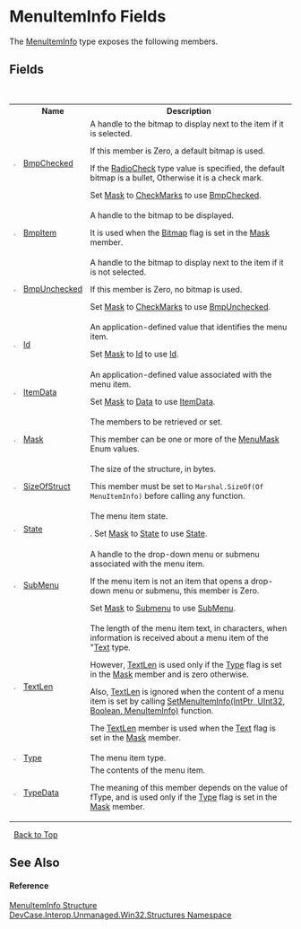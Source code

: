 # MenuItemInfo Fields
 

The <a href="T_DevCase_Interop_Unmanaged_Win32_Structures_MenuItemInfo">MenuItemInfo</a> type exposes the following members.


## Fields
&nbsp;<table><tr><th></th><th>Name</th><th>Description</th></tr><tr><td>![Public field](media/pubfield.gif "Public field")</td><td><a href="F_DevCase_Interop_Unmanaged_Win32_Structures_MenuItemInfo_BmpChecked">BmpChecked</a></td><td>
A handle to the bitmap to display next to the item if it is selected. 

 If this member is Zero, a default bitmap is used. 

 If the <a href="T_DevCase_Interop_Unmanaged_Win32_Enums_MenuItemType">RadioCheck</a> type value is specified, the default bitmap is a bullet, Otherwise it is a check mark. 

 Set <a href="F_DevCase_Interop_Unmanaged_Win32_Structures_MenuItemInfo_Mask">Mask</a> to <a href="T_DevCase_Interop_Unmanaged_Win32_Enums_MenuItemMask">CheckMarks</a> to use <a href="F_DevCase_Interop_Unmanaged_Win32_Structures_MenuItemInfo_BmpChecked">BmpChecked</a>.</td></tr><tr><td>![Public field](media/pubfield.gif "Public field")</td><td><a href="F_DevCase_Interop_Unmanaged_Win32_Structures_MenuItemInfo_BmpItem">BmpItem</a></td><td>
A handle to the bitmap to be displayed. 

 It is used when the <a href="T_DevCase_Interop_Unmanaged_Win32_Enums_MenuItemMask">Bitmap</a> flag is set in the <a href="F_DevCase_Interop_Unmanaged_Win32_Structures_MenuItemInfo_Mask">Mask</a> member.</td></tr><tr><td>![Public field](media/pubfield.gif "Public field")</td><td><a href="F_DevCase_Interop_Unmanaged_Win32_Structures_MenuItemInfo_BmpUnchecked">BmpUnchecked</a></td><td>
A handle to the bitmap to display next to the item if it is not selected. 

 If this member is Zero, no bitmap is used. 

 Set <a href="F_DevCase_Interop_Unmanaged_Win32_Structures_MenuItemInfo_Mask">Mask</a> to <a href="T_DevCase_Interop_Unmanaged_Win32_Enums_MenuItemMask">CheckMarks</a> to use <a href="F_DevCase_Interop_Unmanaged_Win32_Structures_MenuItemInfo_BmpUnchecked">BmpUnchecked</a>.</td></tr><tr><td>![Public field](media/pubfield.gif "Public field")</td><td><a href="F_DevCase_Interop_Unmanaged_Win32_Structures_MenuItemInfo_Id">Id</a></td><td>
An application-defined value that identifies the menu item. 

 Set <a href="F_DevCase_Interop_Unmanaged_Win32_Structures_MenuItemInfo_Mask">Mask</a> to <a href="T_DevCase_Interop_Unmanaged_Win32_Enums_MenuItemMask">Id</a> to use <a href="F_DevCase_Interop_Unmanaged_Win32_Structures_MenuItemInfo_Id">Id</a>.</td></tr><tr><td>![Public field](media/pubfield.gif "Public field")</td><td><a href="F_DevCase_Interop_Unmanaged_Win32_Structures_MenuItemInfo_ItemData">ItemData</a></td><td>
An application-defined value associated with the menu item. 

 Set <a href="F_DevCase_Interop_Unmanaged_Win32_Structures_MenuItemInfo_Mask">Mask</a> to <a href="T_DevCase_Interop_Unmanaged_Win32_Enums_MenuItemMask">Data</a> to use <a href="F_DevCase_Interop_Unmanaged_Win32_Structures_MenuItemInfo_ItemData">ItemData</a>.</td></tr><tr><td>![Public field](media/pubfield.gif "Public field")</td><td><a href="F_DevCase_Interop_Unmanaged_Win32_Structures_MenuItemInfo_Mask">Mask</a></td><td>
The members to be retrieved or set. 

 This member can be one or more of the <a href="T_DevCase_Interop_Unmanaged_Win32_Enums_MenuMask">MenuMask</a> Enum values.</td></tr><tr><td>![Public field](media/pubfield.gif "Public field")</td><td><a href="F_DevCase_Interop_Unmanaged_Win32_Structures_MenuItemInfo_SizeOfStruct">SizeOfStruct</a></td><td>
The size of the structure, in bytes. 

 This member must be set to `Marshal.SizeOf(Of MenuItemInfo)` before calling any function.</td></tr><tr><td>![Public field](media/pubfield.gif "Public field")</td><td><a href="F_DevCase_Interop_Unmanaged_Win32_Structures_MenuItemInfo_State">State</a></td><td>
The menu item state. 

. Set <a href="F_DevCase_Interop_Unmanaged_Win32_Structures_MenuItemInfo_Mask">Mask</a> to <a href="T_DevCase_Interop_Unmanaged_Win32_Enums_MenuItemMask">State</a> to use <a href="F_DevCase_Interop_Unmanaged_Win32_Structures_MenuItemInfo_State">State</a>.</td></tr><tr><td>![Public field](media/pubfield.gif "Public field")</td><td><a href="F_DevCase_Interop_Unmanaged_Win32_Structures_MenuItemInfo_SubMenu">SubMenu</a></td><td>
A handle to the drop-down menu or submenu associated with the menu item. 

 If the menu item is not an item that opens a drop-down menu or submenu, this member is Zero. 

 Set <a href="F_DevCase_Interop_Unmanaged_Win32_Structures_MenuItemInfo_Mask">Mask</a> to <a href="T_DevCase_Interop_Unmanaged_Win32_Enums_MenuItemMask">Submenu</a> to use <a href="F_DevCase_Interop_Unmanaged_Win32_Structures_MenuItemInfo_SubMenu">SubMenu</a>.</td></tr><tr><td>![Public field](media/pubfield.gif "Public field")</td><td><a href="F_DevCase_Interop_Unmanaged_Win32_Structures_MenuItemInfo_TextLen">TextLen</a></td><td>
The length of the menu item text, in characters, when information is received about a menu item of the "<a href="T_DevCase_Interop_Unmanaged_Win32_Enums_MenuItemMask">Text</a> type. 

 However, <a href="F_DevCase_Interop_Unmanaged_Win32_Structures_MenuItemInfo_TextLen">TextLen</a> is used only if the <a href="T_DevCase_Interop_Unmanaged_Win32_Enums_MenuItemMask">Type</a> flag is set in the <a href="F_DevCase_Interop_Unmanaged_Win32_Structures_MenuItemInfo_Mask">Mask</a> member and is zero otherwise. 

 Also, <a href="F_DevCase_Interop_Unmanaged_Win32_Structures_MenuItemInfo_TextLen">TextLen</a> is ignored when the content of a menu item is set by calling <a href="M_DevCase_Interop_Unmanaged_Win32_NativeMethods_SetMenuItemInfo">SetMenuItemInfo(IntPtr, UInt32, Boolean, MenuItemInfo)</a> function. 

 The <a href="F_DevCase_Interop_Unmanaged_Win32_Structures_MenuItemInfo_TextLen">TextLen</a> member is used when the <a href="T_DevCase_Interop_Unmanaged_Win32_Enums_MenuItemMask">Text</a> flag is set in the <a href="F_DevCase_Interop_Unmanaged_Win32_Structures_MenuItemInfo_Mask">Mask</a> member.</td></tr><tr><td>![Public field](media/pubfield.gif "Public field")</td><td><a href="F_DevCase_Interop_Unmanaged_Win32_Structures_MenuItemInfo_Type">Type</a></td><td>
The menu item type.</td></tr><tr><td>![Public field](media/pubfield.gif "Public field")</td><td><a href="F_DevCase_Interop_Unmanaged_Win32_Structures_MenuItemInfo_TypeData">TypeData</a></td><td>
The contents of the menu item. 

 The meaning of this member depends on the value of fType, and is used only if the <a href="T_DevCase_Interop_Unmanaged_Win32_Enums_MenuItemMask">Type</a> flag is set in the <a href="F_DevCase_Interop_Unmanaged_Win32_Structures_MenuItemInfo_Mask">Mask</a> member.</td></tr></table>&nbsp;
<a href="#menuiteminfo-fields">Back to Top</a>

## See Also


#### Reference
<a href="T_DevCase_Interop_Unmanaged_Win32_Structures_MenuItemInfo">MenuItemInfo Structure</a><br /><a href="N_DevCase_Interop_Unmanaged_Win32_Structures">DevCase.Interop.Unmanaged.Win32.Structures Namespace</a><br />